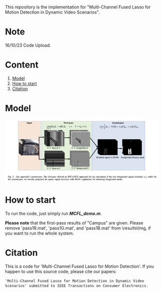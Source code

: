 This repository is the implementation for "Multi-Channel Fused Lasso for Motion Detection in Dynamic Video Scenarios".

# Note

16/10/23 Code Upload.

# Content

1. [Model](#Model)
2. [How to start](#How-to-start)
3. [Citation](#Citation)

# Model

<img src="/imgs/image-20231016134541497.png" alt="image-20231016134541497"/>

# How to start

To run the code, just simply run ***MCFL_demo.m***.

**Please note** that the first-pass results of "Campus" are given. Please remove 'pass1R.mat', 'pass1G.mat', and 'pass1B.mat' from \results\Img\, if you want to run the whole system.

# Citation

This is a code for 'Multi-Channel Fused Lasso for Motion Detection'. 
If you happen to use this source code, please cite our papers:
```
'Multi-Channel Fused Lasso for Motion Detection in Dynamic Video Scenarios' submitted to IEEE Transactions on Consumer Electronics.
```
